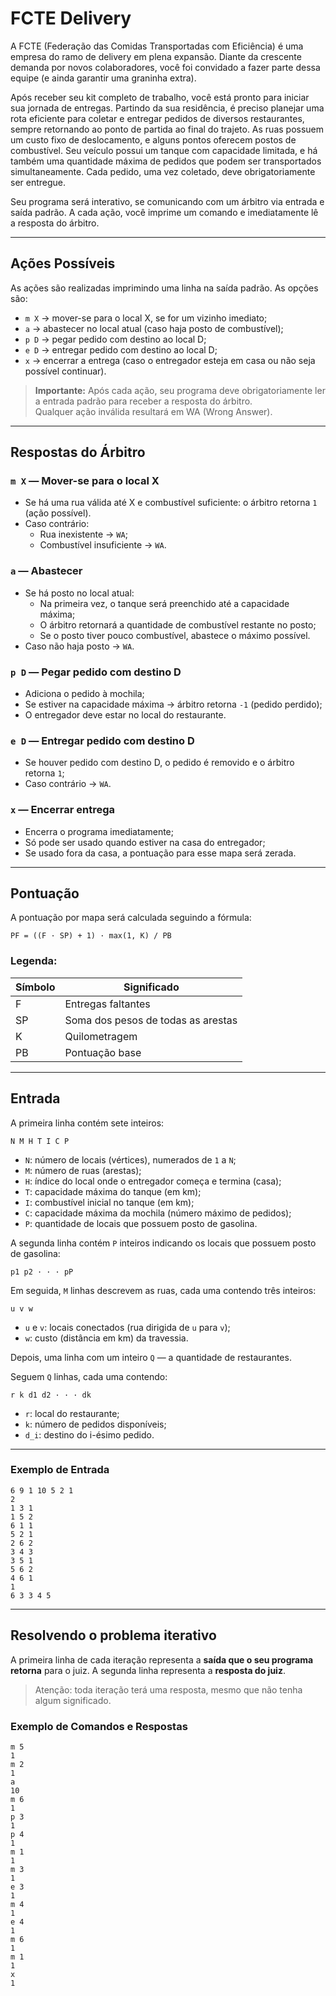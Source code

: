 # FCTE Delivery

A FCTE (Federação das Comidas Transportadas com Eficiência) é uma empresa do ramo de delivery em plena expansão. Diante da crescente demanda por novos colaboradores, você foi convidado a fazer parte dessa equipe (e ainda garantir uma graninha extra).

Após receber seu kit completo de trabalho, você está pronto para iniciar sua jornada de entregas. Partindo da sua residência, é preciso planejar uma rota eficiente para coletar e entregar pedidos de diversos restaurantes, sempre retornando ao ponto de partida ao final do trajeto. As ruas possuem um custo fixo de deslocamento, e alguns pontos oferecem postos de combustível. Seu veículo possui um tanque com capacidade limitada, e há também uma quantidade máxima de pedidos que podem ser transportados simultaneamente. Cada pedido, uma vez coletado, deve obrigatoriamente ser entregue.

Seu programa será interativo, se comunicando com um árbitro via entrada e saída padrão. A cada ação, você imprime um comando e imediatamente lê a resposta do árbitro.

---

## Ações Possíveis

As ações são realizadas imprimindo uma linha na saída padrão. As opções são:

- `m X` → mover-se para o local X, se for um vizinho imediato;
- `a` → abastecer no local atual (caso haja posto de combustível);
- `p D` → pegar pedido com destino ao local D;
- `e D` → entregar pedido com destino ao local D;
- `x` → encerrar a entrega (caso o entregador esteja em casa ou não seja possível continuar).

> **Importante:** Após cada ação, seu programa deve obrigatoriamente ler a entrada padrão para receber a resposta do árbitro.  
> Qualquer ação inválida resultará em WA (Wrong Answer).

---

## Respostas do Árbitro

### `m X` — Mover-se para o local X

- Se há uma rua válida até X e combustível suficiente: o árbitro retorna `1` (ação possível).
- Caso contrário:
  - Rua inexistente → `WA`;
  - Combustível insuficiente → `WA`.

### `a` — Abastecer

- Se há posto no local atual:
  - Na primeira vez, o tanque será preenchido até a capacidade máxima;
  - O árbitro retornará a quantidade de combustível restante no posto;
  - Se o posto tiver pouco combustível, abastece o máximo possível.
- Caso não haja posto → `WA`.

### `p D` — Pegar pedido com destino D

- Adiciona o pedido à mochila;
- Se estiver na capacidade máxima → árbitro retorna `-1` (pedido perdido);
- O entregador deve estar no local do restaurante.

### `e D` — Entregar pedido com destino D

- Se houver pedido com destino D, o pedido é removido e o árbitro retorna `1`;
- Caso contrário → `WA`.

### `x` — Encerrar entrega

- Encerra o programa imediatamente;
- Só pode ser usado quando estiver na casa do entregador;
- Se usado fora da casa, a pontuação para esse mapa será zerada.

---

## Pontuação

A pontuação por mapa será calculada seguindo a fórmula:

```
PF = ((F · SP) + 1) · max(1, K) / PB
```

### Legenda:

| Símbolo | Significado                                 |
|---------|---------------------------------------------|
| F       | Entregas faltantes                          |
| SP      | Soma dos pesos de todas as arestas          |
| K       | Quilometragem                               |
| PB      | Pontuação base                              |

---

## Entrada

A primeira linha contém sete inteiros:

```
N M H T I C P
```

- `N`: número de locais (vértices), numerados de `1` a `N`;
- `M`: número de ruas (arestas);
- `H`: índice do local onde o entregador começa e termina (casa);
- `T`: capacidade máxima do tanque (em km);
- `I`: combustível inicial no tanque (em km);
- `C`: capacidade máxima da mochila (número máximo de pedidos);
- `P`: quantidade de locais que possuem posto de gasolina.

A segunda linha contém `P` inteiros indicando os locais que possuem posto de gasolina:

```
p1 p2 · · · pP
```

Em seguida, `M` linhas descrevem as ruas, cada uma contendo três inteiros:

```
u v w
```

- `u` e `v`: locais conectados (rua dirigida de `u` para `v`);
- `w`: custo (distância em km) da travessia.

Depois, uma linha com um inteiro `Q` — a quantidade de restaurantes.

Seguem `Q` linhas, cada uma contendo:

```
r k d1 d2 · · · dk
```

- `r`: local do restaurante;
- `k`: número de pedidos disponíveis;
- `d_i`: destino do i-ésimo pedido.

---

### Exemplo de Entrada

```
6 9 1 10 5 2 1
2
1 3 1
1 5 2
6 1 1
5 2 1
2 6 2
3 4 3
3 5 1
5 6 2
4 6 1
1
6 3 3 4 5
```

---

## Resolvendo o problema iterativo

A primeira linha de cada iteração representa a **saída que o seu programa retorna** para o juiz. A segunda linha representa a **resposta do juiz**.

> Atenção: toda iteração terá uma resposta, mesmo que não tenha algum significado.

### Exemplo de Comandos e Respostas

```
m 5
1
m 2
1
a
10
m 6
1
p 3
1
p 4
1
m 1
1
m 3
1
e 3
1
m 4
1
e 4
1
m 6
1
m 1
1
x
1
```
